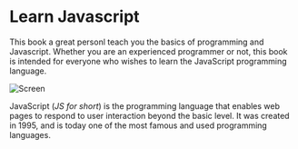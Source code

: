 # Learn Javascript

This book a great personl teach you the basics of programming and Javascript. Whether you are an experienced programmer or not, this book is intended for everyone who wishes to learn the JavaScript programming language.

![Screen](./assets/intro.png)

JavaScript \(_JS for short_\) is the programming language that enables web pages to respond to user interaction beyond the basic level. It was created in 1995, and is today one of the most famous and used programming languages.

